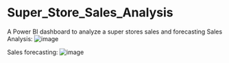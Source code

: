 # Super_Store_Sales_Analysis
A Power BI dashboard to analyze a super stores sales and forecasting
Sales Analysis:
![image](https://github.com/shubham0730/Super_Store_Sales_Analysis/assets/71088263/7045c2f0-e277-41bc-a407-84f461433613)

Sales forecasting:
![image](https://github.com/shubham0730/Super_Store_Sales_Analysis/assets/71088263/4cf32d03-de18-47af-8edd-341c0b362eb7)

